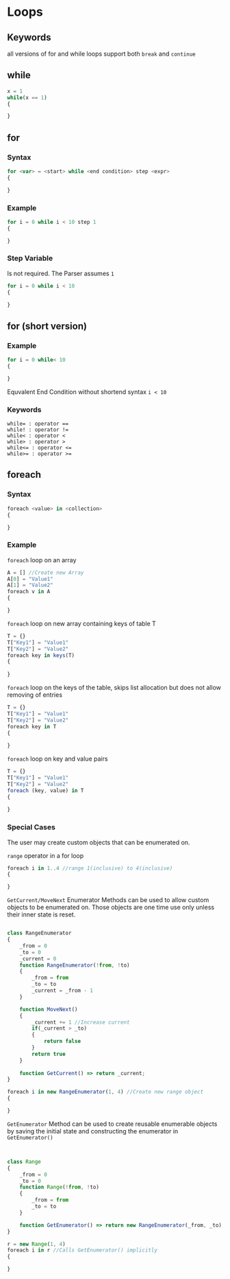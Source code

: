 # Loops

## Keywords
all versions of for and while loops support both `break` and `continue`

## while
```js
x = 1
while(x == 1)
{

}
```

## for

### Syntax
```js
for <var> = <start> while <end condition> step <expr>
{

}
```

### Example
```js
for i = 0 while i < 10 step 1
{

}
```

### Step Variable
Is not required. The Parser assumes `1`
```js
for i = 0 while i < 10
{

}
```

## for (short version)

### Example
```js
for i = 0 while< 10
{

}
```
Equvalent End Condition without shortend syntax `i < 10`

### Keywords

```
while= : operator ==
while! : operator !=
while< : operator <
while> : operator >
while<= : operator <=
while>= : operator >=
```

## foreach

### Syntax
```js
foreach <value> in <collection>
{

}
```

### Example
`foreach` loop on an array
```js
A = [] //Create new Array
A[0] = "Value1"
A[1] = "Value2"
foreach v in A
{

}
```

`foreach` loop on new array containing keys of table T
```js
T = {}
T["Key1"] = "Value1"
T["Key2"] = "Value2"
foreach key in keys(T)
{
	
}
```

`foreach` loop on the keys of the table, skips list allocation but does not allow removing of entries
```js
T = {}
T["Key1"] = "Value1"
T["Key2"] = "Value2"
foreach key in T
{
	
}
```

`foreach` loop on key and value pairs
```js
T = {}
T["Key1"] = "Value1"
T["Key2"] = "Value2"
foreach (key, value) in T
{
	
}
```

### Special Cases
The user may create custom objects that can be enumerated on.

`range` operator in a for loop
```js
foreach i in 1..4 //range 1(inclusive) to 4(inclusive)
{

}
```

`GetCurrent/MoveNext` Enumerator Methods can be used to allow custom objects to be enumerated on.
Those objects are one time use only unless their inner state is reset.
```js

class RangeEnumerator
{
    _from = 0
    _to = 0
    _current = 0
    function RangeEnumerator(!from, !to)
    {
        _from = from
        _to = to
        _current = _from - 1
    }

    function MoveNext()
    {
        _current += 1 //Increase current
        if(_current > _to)
        {
            return false
        }
        return true
    }
    
    function GetCurrent() => return _current;
}

foreach i in new RangeEnumerator(1, 4) //Create new range object
{

}

```

`GetEnumerator` Method can be used to create reusable enumerable objects by saving the initial state and constructing the enumerator in `GetEnumerator()`
```js


class Range
{
    _from = 0
    _to = 0
    function Range(!from, !to)
    {
        _from = from
        _to = to
    }

    function GetEnumerator() => return new RangeEnumerator(_from, _to);
}

r = new Range(1, 4)
foreach i in r //Calls GetEnumerator() implicitly
{

}

```